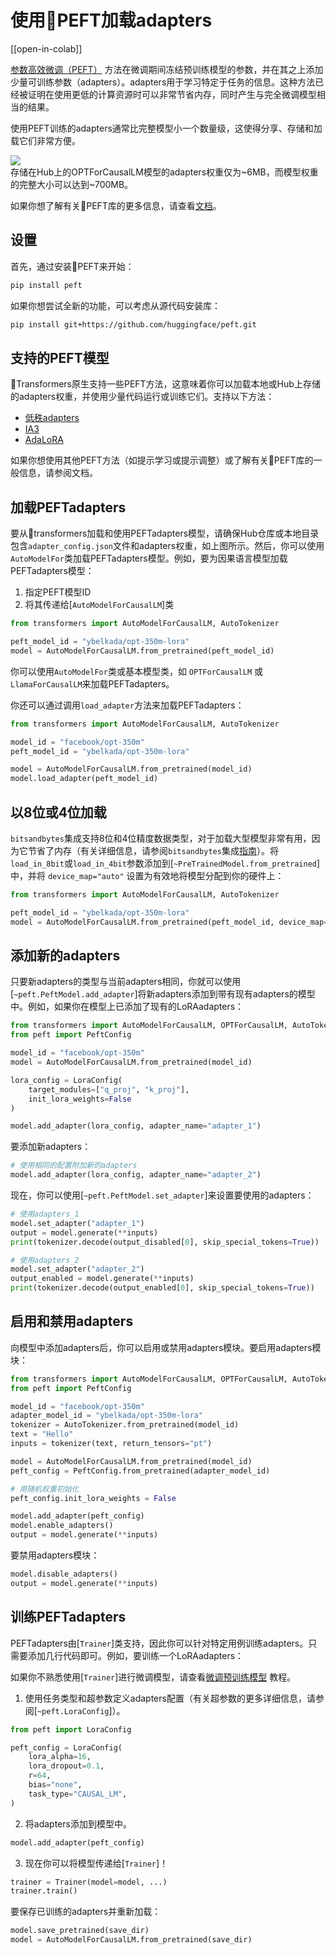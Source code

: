 <!--版权所有2023 The HuggingFace团队。版权所有。
根据Apache许可证，第2.0版（“许可证”）获得许可；除非你遵守许可证，否则你不得使用此文件。
你可以在以下位置获得许可证的副本
http://www.apache.org/licenses/LICENSE-2.0
除非适用法律要求或书面同意，否则按原样分发软件是基于“按原样”方式分发的，
不附带任何明示或暗示的担保或条件。详细了解许可证中的限制和条件。
⚠️ 请注意，此文件以Markdown格式编写，但包含我们 doc-builder 的特殊语法（类似于 MDX），这可能在你的 Markdown 视图器中无法正确呈现。-->

# 使用🤗PEFT加载adapters

[[open-in-colab]]

[参数高效微调（PEFT）](https://huggingface.co/blog/peft) 方法在微调期间冻结预训练模型的参数，并在其之上添加少量可训练参数（adapters）。adapters用于学习特定于任务的信息。这种方法已经被证明在使用更低的计算资源时可以非常节省内存，同时产生与完全微调模型相当的结果。

使用PEFT训练的adapters通常比完整模型小一个数量级，这使得分享、存储和加载它们非常方便。

<div class="flex flex-col justify-center">
  <img src="https://huggingface.co/datasets/huggingface/documentation-images/resolve/main/peft/PEFT-hub-screenshot.png"/>
  <figcaption class="text-center">存储在Hub上的OPTForCausalLM模型的adapters权重仅为~6MB，而模型权重的完整大小可以达到~700MB。</figcaption>
</div>

如果你想了解有关🤗PEFT库的更多信息，请查看[文档](https://huggingface.co/docs/peft/index)。

## 设置

首先，通过安装🤗PEFT来开始：

```bash
pip install peft
```

如果你想尝试全新的功能，可以考虑从源代码安装库：

```bash
pip install git+https://github.com/huggingface/peft.git
```

## 支持的PEFT模型

🤗Transformers原生支持一些PEFT方法，这意味着你可以加载本地或Hub上存储的adapters权重，并使用少量代码运行或训练它们。支持以下方法：

- [低秩adapters](https://huggingface.co/docs/peft/conceptual_guides/lora)
- [IA3](https://huggingface.co/docs/peft/conceptual_guides/ia3)
- [AdaLoRA](https://arxiv.org/abs/2303.10512)

如果你想使用其他PEFT方法（如提示学习或提示调整）或了解有关🤗PEFT库的一般信息，请参阅文档。

## 加载PEFTadapters

要从🤗transformers加载和使用PEFTadapters模型，请确保Hub仓库或本地目录包含`adapter_config.json`文件和adapters权重，如上图所示。然后，你可以使用`AutoModelFor`类加载PEFTadapters模型。例如，要为因果语言模型加载PEFTadapters模型：

1. 指定PEFT模型ID
2. 将其传递给[`AutoModelForCausalLM`]类

```py
from transformers import AutoModelForCausalLM, AutoTokenizer

peft_model_id = "ybelkada/opt-350m-lora"
model = AutoModelForCausalLM.from_pretrained(peft_model_id)
```

<Tip>

你可以使用`AutoModelFor`类或基本模型类，如 `OPTForCausalLM` 或 `LlamaForCausalLM`来加载PEFTadapters。

</Tip>

你还可以通过调用`load_adapter`方法来加载PEFTadapters：

```py
from transformers import AutoModelForCausalLM, AutoTokenizer

model_id = "facebook/opt-350m"
peft_model_id = "ybelkada/opt-350m-lora"

model = AutoModelForCausalLM.from_pretrained(model_id)
model.load_adapter(peft_model_id)
```

## 以8位或4位加载

`bitsandbytes`集成支持8位和4位精度数据类型，对于加载大型模型非常有用，因为它节省了内存（有关详细信息，请参阅`bitsandbytes`集成[指南](./quantization#bitsandbytes-integration)）。将`load_in_8bit`或`load_in_4bit`参数添加到[`~PreTrainedModel.from_pretrained`]中，并将 `device_map="auto"` 设置为有效地将模型分配到你的硬件上：

```py
from transformers import AutoModelForCausalLM, AutoTokenizer

peft_model_id = "ybelkada/opt-350m-lora"
model = AutoModelForCausalLM.from_pretrained(peft_model_id, device_map="auto", load_in_8bit=True)
```

## 添加新的adapters

只要新adapters的类型与当前adapters相同，你就可以使用[`~peft.PeftModel.add_adapter`]将新adapters添加到带有现有adapters的模型中。例如，如果你在模型上已添加了现有的LoRAadapters：

```py
from transformers import AutoModelForCausalLM, OPTForCausalLM, AutoTokenizer
from peft import PeftConfig

model_id = "facebook/opt-350m"
model = AutoModelForCausalLM.from_pretrained(model_id)

lora_config = LoraConfig(
    target_modules=["q_proj", "k_proj"],
    init_lora_weights=False
)

model.add_adapter(lora_config, adapter_name="adapter_1")
```

要添加新adapters：

```py
# 使用相同的配置附加新的adapters
model.add_adapter(lora_config, adapter_name="adapter_2")
```

现在，你可以使用[`~peft.PeftModel.set_adapter`]来设置要使用的adapters：

```py
# 使用adapters_1
model.set_adapter("adapter_1")
output = model.generate(**inputs)
print(tokenizer.decode(output_disabled[0], skip_special_tokens=True))

# 使用adapters_2
model.set_adapter("adapter_2")
output_enabled = model.generate(**inputs)
print(tokenizer.decode(output_enabled[0], skip_special_tokens=True))
```

## 启用和禁用adapters

向模型中添加adapters后，你可以启用或禁用adapters模块。要启用adapters模块：

```py
from transformers import AutoModelForCausalLM, OPTForCausalLM, AutoTokenizer
from peft import PeftConfig

model_id = "facebook/opt-350m"
adapter_model_id = "ybelkada/opt-350m-lora"
tokenizer = AutoTokenizer.from_pretrained(model_id)
text = "Hello"
inputs = tokenizer(text, return_tensors="pt")

model = AutoModelForCausalLM.from_pretrained(model_id)
peft_config = PeftConfig.from_pretrained(adapter_model_id)

# 用随机权重初始化
peft_config.init_lora_weights = False

model.add_adapter(peft_config)
model.enable_adapters()
output = model.generate(**inputs)
```

要禁用adapters模块：

```py
model.disable_adapters()
output = model.generate(**inputs)
```

## 训练PEFTadapters

PEFTadapters由[`Trainer`]类支持，因此你可以针对特定用例训练adapters。只需要添加几行代码即可。例如，要训练一个LoRAadapters：

<Tip>

如果你不熟悉使用[`Trainer`]进行微调模型，请查看[微调预训练模型](training.md) 教程。

</Tip>

1. 使用任务类型和超参数定义adapters配置（有关超参数的更多详细信息，请参阅[`~peft.LoraConfig`]）。

```py
from peft import LoraConfig

peft_config = LoraConfig(
    lora_alpha=16,
    lora_dropout=0.1,
    r=64,
    bias="none",
    task_type="CAUSAL_LM",
)
```

2. 将adapters添加到模型中。

```py
model.add_adapter(peft_config)
```

3. 现在你可以将模型传递给[`Trainer`]！

```py
trainer = Trainer(model=model, ...)
trainer.train()
```

要保存已训练的adapters并重新加载：

```py
model.save_pretrained(save_dir)
model = AutoModelForCausalLM.from_pretrained(save_dir)
```

<!--
TODO: (@younesbelkada @stevhliu)
-   Link to PEFT docs for further details
-   Trainer  
-   8-bit / 4-bit examples ?
-->
